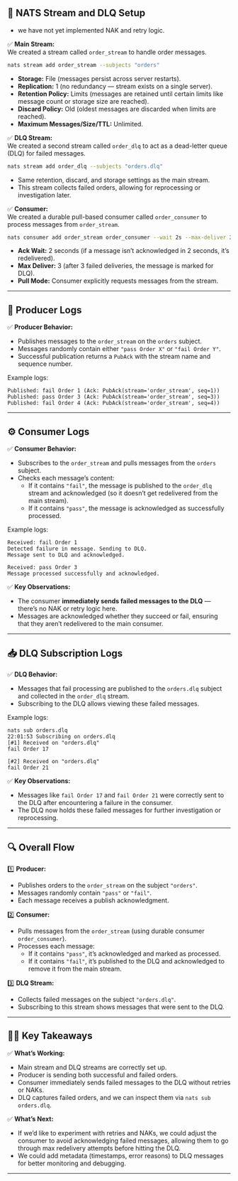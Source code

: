 ## 🌟 **NATS Stream and DLQ Setup**

- we have not yet implemented NAK and retry logic.

✅ **Main Stream:**  
We created a stream called `order_stream` to handle order messages.

```bash
nats stream add order_stream --subjects "orders"
```

- **Storage:** File (messages persist across server restarts).  
- **Replication:** 1 (no redundancy — stream exists on a single server).  
- **Retention Policy:** Limits (messages are retained until certain limits like message count or storage size are reached).  
- **Discard Policy:** Old (oldest messages are discarded when limits are reached).  
- **Maximum Messages/Size/TTL:** Unlimited.

✅ **DLQ Stream:**  
We created a second stream called `order_dlq` to act as a dead-letter queue (DLQ) for failed messages.

```bash
nats stream add order_dlq --subjects "orders.dlq"
```

- Same retention, discard, and storage settings as the main stream.
- This stream collects failed orders, allowing for reprocessing or investigation later.

✅ **Consumer:**  
We created a durable pull-based consumer called `order_consumer` to process messages from `order_stream`.

```bash
nats consumer add order_stream order_consumer --wait 2s --max-deliver 3 --pull
```

- **Ack Wait:** 2 seconds (if a message isn’t acknowledged in 2 seconds, it’s redelivered).  
- **Max Deliver:** 3 (after 3 failed deliveries, the message is marked for DLQ).  
- **Pull Mode:** Consumer explicitly requests messages from the stream.

---

## 🚀 **Producer Logs**

✅ **Producer Behavior:**  
- Publishes messages to the `order_stream` on the `orders` subject.
- Messages randomly contain either `"pass Order X"` or `"fail Order Y"`.
- Successful publication returns a `PubAck` with the stream name and sequence number.

Example logs:

```
Published: fail Order 1 (Ack: PubAck(stream='order_stream', seq=1))
Published: pass Order 3 (Ack: PubAck(stream='order_stream', seq=3))
Published: fail Order 4 (Ack: PubAck(stream='order_stream', seq=4))
```

---

## ⚙️ **Consumer Logs**

✅ **Consumer Behavior:**  
- Subscribes to the `order_stream` and pulls messages from the `orders` subject.
- Checks each message’s content:
  - If it contains `"fail"`, the message is published to the `order_dlq` stream and acknowledged (so it doesn’t get redelivered from the main stream).
  - If it contains `"pass"`, the message is acknowledged as successfully processed.

Example logs:

```
Received: fail Order 1
Detected failure in message. Sending to DLQ.
Message sent to DLQ and acknowledged.

Received: pass Order 3
Message processed successfully and acknowledged.
```

✅ **Key Observations:**  
- The consumer **immediately sends failed messages to the DLQ** — there’s no NAK or retry logic here.
- Messages are acknowledged whether they succeed or fail, ensuring that they aren’t redelivered to the main consumer.

---

## 📥 **DLQ Subscription Logs**

✅ **DLQ Behavior:**  
- Messages that fail processing are published to the `orders.dlq` subject and collected in the `order_dlq` stream.
- Subscribing to the DLQ allows viewing these failed messages.

Example logs:

```
nats sub orders.dlq
22:01:53 Subscribing on orders.dlq 
[#1] Received on "orders.dlq"
fail Order 17

[#2] Received on "orders.dlq"
fail Order 21
```

✅ **Key Observations:**  
- Messages like `fail Order 17` and `fail Order 21` were correctly sent to the DLQ after encountering a failure in the consumer.
- The DLQ now holds these failed messages for further investigation or reprocessing.

---

## 🔍 **Overall Flow**

1️⃣ **Producer:**  
- Publishes orders to the `order_stream` on the subject `"orders"`.  
- Messages randomly contain `"pass"` or `"fail"`.  
- Each message receives a publish acknowledgment.

2️⃣ **Consumer:**  
- Pulls messages from the `order_stream` (using durable consumer `order_consumer`).  
- Processes each message:
  - If it contains `"pass"`, it’s acknowledged and marked as processed.
  - If it contains `"fail"`, it’s published to the DLQ and acknowledged to remove it from the main stream.

3️⃣ **DLQ Stream:**  
- Collects failed messages on the subject `"orders.dlq"`.  
- Subscribing to this stream shows messages that were sent to the DLQ.

---

## 🧑‍💻 **Key Takeaways**

✅ **What’s Working:**  
- Main stream and DLQ streams are correctly set up.  
- Producer is sending both successful and failed orders.  
- Consumer immediately sends failed messages to the DLQ without retries or NAKs.  
- DLQ captures failed orders, and we  can inspect them via `nats sub orders.dlq`.

✅ **What’s Next:**  
- If we’d like to experiment with retries and NAKs, we could adjust the consumer to avoid acknowledging failed messages, allowing them to go through max redelivery attempts before hitting the DLQ.
- We could add metadata (timestamps, error reasons) to DLQ messages for better monitoring and debugging.

---
